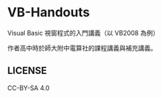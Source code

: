 # VB-Handouts
Visual Basic 視窗程式的入門講義（以 VB2008 為例）

作者高中時於師大附中電算社的課程講義與補充講義。

## LICENSE

CC-BY-SA 4.0
